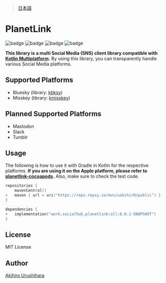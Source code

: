 > [日本語](./docs/README_ja.md)

# PlanetLink

![badge][badge-js]
![badge][badge-jvm]
![badge][badge-ios]
![badge][badge-mac]

**This library is a multi Social Media (SNS) client library compatible with [Kotlin Multiplatform](https://kotlinlang.org/docs/multiplatform.html).**
By using this library, you can transparently handle various Social Media platforms.

## Supported Platforms

- Bluesky (library: [kbksy](https://github.com/uakihir0/kbsky))
- Misskey (library: [kmisskey](https://github.com/uakihir0/kmisskey))

## Planned Supported Platforms

- Mastodon
- Slack
- Tumblr

## Usage

The following is how to use it with Gradle in Kotlin for the respective platforms. **If you are using it on the Apple platform, please refer to [planetlink-cocoapods](https://github.com/uakihir0/planetlink-cocoapods).** Also, make sure to check the test code.

```kotlin:build.gradle.kts
repositories {
    mavenCentral()
+   maven { url = uri("https://repo.repsy.io/mvn/uakihir0/public") }
}

dependencies {
+   implementation("work.socialhub.planetlink:all:0.0.1-SNAPSHOT")
}
```

## License

MIT License

## Author

[Akihiro Urushihara](https://github.com/uakihir0)

[badge-android]: http://img.shields.io/badge/-android-6EDB8D.svg
[badge-android-native]: http://img.shields.io/badge/support-[AndroidNative]-6EDB8D.svg
[badge-wearos]: http://img.shields.io/badge/-wearos-8ECDA0.svg
[badge-jvm]: http://img.shields.io/badge/-jvm-DB413D.svg
[badge-js]: http://img.shields.io/badge/-js-F8DB5D.svg
[badge-js-ir]: https://img.shields.io/badge/support-[IR]-AAC4E0.svg
[badge-nodejs]: https://img.shields.io/badge/-nodejs-68a063.svg
[badge-linux]: http://img.shields.io/badge/-linux-2D3F6C.svg
[badge-windows]: http://img.shields.io/badge/-windows-4D76CD.svg
[badge-wasm]: https://img.shields.io/badge/-wasm-624FE8.svg
[badge-apple-silicon]: http://img.shields.io/badge/support-[AppleSilicon]-43BBFF.svg
[badge-ios]: http://img.shields.io/badge/-ios-CDCDCD.svg
[badge-mac]: http://img.shields.io/badge/-macos-111111.svg
[badge-watchos]: http://img.shields.io/badge/-watchos-C0C0C0.svg
[badge-tvos]: http://img.shields.io/badge/-tvos-808080.svg